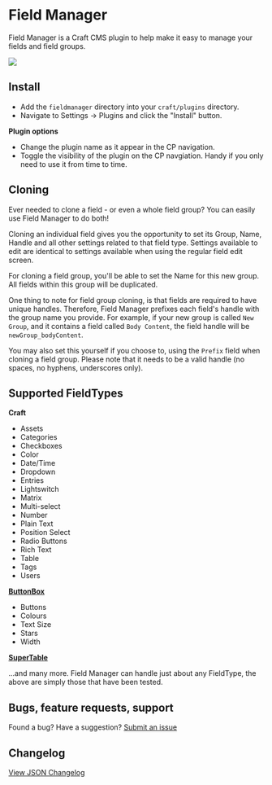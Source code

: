 # Field Manager

Field Manager is a Craft CMS plugin to help make it easy to manage your fields and field groups. 

<img src="https://raw.githubusercontent.com/engram-design/FieldManager/master/screenshots/main.png" />


## Install

- Add the `fieldmanager` directory into your `craft/plugins` directory.
- Navigate to Settings -> Plugins and click the "Install" button.

**Plugin options**

- Change the plugin name as it appear in the CP navigation.
- Toggle the visibility of the plugin on the CP navgiation. Handy if you only need to use it from time to time.


## Cloning

Ever needed to clone a field - or even a whole field group? You can easily use Field Manager to do both!

Cloning an individual field gives you the opportunity to set its Group, Name, Handle and all other settings related to that field type. Settings available to edit are identical to settings available when using the regular field edit screen.

For cloning a field group, you'll be able to set the Name for this new group. All fields within this group will be duplicated.

One thing to note for field group cloning, is that fields are required to have unique handles. Therefore, Field Manager prefixes each field's handle with the group name you provide. For example, if your new group is called `New Group`, and it contains a field called `Body Content`, the field handle will be `newGroup_bodyContent`.

You may also set this yourself if you choose to, using the `Prefix` field when cloning a field group. Please note that it needs to be a valid handle (no spaces, no hyphens, underscores only).


## Supported FieldTypes

**Craft**

* Assets
* Categories
* Checkboxes
* Color
* Date/Time
* Dropdown
* Entries
* Lightswitch
* Matrix
* Multi-select
* Number
* Plain Text
* Position Select
* Radio Buttons
* Rich Text
* Table
* Tags
* Users

**[ButtonBox](https://github.com/supercool/Button-Box)**

* Buttons
* Colours
* Text Size
* Stars
* Width

**[SuperTable](https://github.com/engram-design/SuperTable)**

...and many more. Field Manager can handle just about any FieldType, the above are simply those that have been tested.


## Bugs, feature requests, support

Found a bug? Have a suggestion? [Submit an issue](https://github.com/engram-design/FieldManager/issues)


## Changelog

[View JSON Changelog](https://github.com/engram-design/FieldManager/blob/master/changelog.json)
